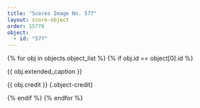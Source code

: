 ```yaml
---
title: "Scores Image No. 577"
layout: score-object
order: 15770
object:
  - id: "577"
---
```


{% for obj in objects.object_list %}
{% if obj.id == object[0].id %}

{{ obj.extended_caption }}

{{ obj.credit }} {.object-credit}

{% endif %}
{% endfor %}
